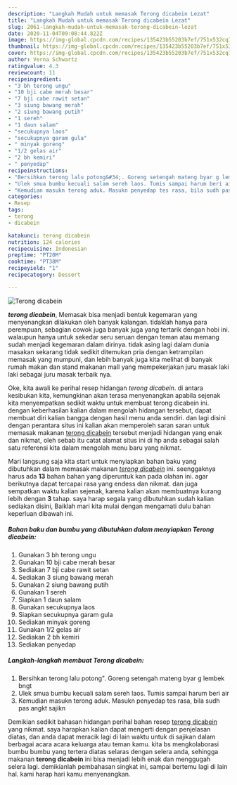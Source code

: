 ```yaml
---
description: "Langkah Mudah untuk memasak Terong dicabein Lezat"
title: "Langkah Mudah untuk memasak Terong dicabein Lezat"
slug: 2061-langkah-mudah-untuk-memasak-terong-dicabein-lezat
date: 2020-11-04T09:08:44.822Z
image: https://img-global.cpcdn.com/recipes/135423b55203b7ef/751x532cq70/terong-dicabein-foto-resep-utama.jpg
thumbnail: https://img-global.cpcdn.com/recipes/135423b55203b7ef/751x532cq70/terong-dicabein-foto-resep-utama.jpg
cover: https://img-global.cpcdn.com/recipes/135423b55203b7ef/751x532cq70/terong-dicabein-foto-resep-utama.jpg
author: Verna Schwartz
ratingvalue: 4.3
reviewcount: 11
recipeingredient:
- "3 bh terong ungu"
- "10 bji cabe merah besar"
- "7 bji cabe rawit setan"
- "3 siung bawang merah"
- "2 siung bawang putih"
- "1 sereh"
- "1 daun salam"
- "secukupnya laos"
- "secukupnya garam gula"
- " minyak goreng"
- "1/2 gelas air"
- "2 bh kemiri"
- " penyedap"
recipeinstructions:
- "Bersihkan terong lalu potong&#34;. Goreng setengah mateng byar g lembek bngt"
- "Ulek smua bumbu kecuali salam sereh laos. Tumis sampai harum beri air"
- "Kemudian masukn terong aduk. Masukn penyedap tes rasa, bila sudh pas angkt sajikn"
categories:
- Resep
tags:
- terong
- dicabein

katakunci: terong dicabein 
nutrition: 124 calories
recipecuisine: Indonesian
preptime: "PT20M"
cooktime: "PT38M"
recipeyield: "1"
recipecategory: Dessert

---
```



![Terong dicabein](https://img-global.cpcdn.com/recipes/135423b55203b7ef/751x532cq70/terong-dicabein-foto-resep-utama.jpg)

<b><i>terong dicabein</i></b>, Memasak bisa menjadi bentuk kegemaran yang menyenangkan dilakukan oleh banyak kalangan. tidaklah hanya para perempuan, sebagian cowok juga banyak juga yang tertarik dengan hobi ini. walaupun hanya untuk sekedar seru seruan dengan teman atau memang sudah menjadi kegemaran dalam dirinya. tidak asing lagi dalam dunia masakan sekarang tidak sedikit ditemukan pria dengan ketrampilan memasak yang mumpuni, dan lebih banyak juga kita melihat di banyak rumah makan dan stand makanan mall yang mempekerjakan juru masak laki laki sebagai juru masak terbaik nya.



Oke, kita awali ke perihal resep hidangan <i>terong dicabein</i>. di antara kesibukan kita, kemungkinan akan terasa menyenangkan apabila sejenak kita menyempatkan sedikit waktu untuk membuat terong dicabein ini. dengan keberhasilan kalian dalam mengolah hidangan tersebut, dapat membuat diri kalian bangga dengan hasil menu anda sendiri. dan lagi disini dengan perantara situs ini kalian akan memperoleh saran saran untuk memasak makanan <u>terong dicabein</u> tersebut menjadi hidangan yang enak dan nikmat, oleh sebab itu catat alamat situs ini di hp anda sebagai salah satu referensi kita dalam mengolah menu baru yang nikmat.


Mari langsung saja kita start untuk menyiapkan bahan baku yang dibutuhkan dalam memasak makanan <u><i>terong dicabein</i></u> ini. seenggaknya harus ada <b>13</b> bahan bahan yang diperuntuk kan pada olahan ini. agar berikutnya dapat tercapai rasa yang endess dan nikmat. dan juga sempatkan waktu kalian sejenak, karena kalian akan membuatnya kurang lebih dengan <b>3</b> tahap. saya harap segala yang dibutuhkan sudah kalian sediakan disini, Baiklah mari kita mulai dengan mengamati dulu bahan keperluan dibawah ini.

<!--inarticleads1-->

##### Bahan baku dan bumbu yang dibutuhkan dalam menyiapkan Terong dicabein:

1. Gunakan 3 bh terong ungu
1. Gunakan 10 bji cabe merah besar
1. Sediakan 7 bji cabe rawit setan
1. Sediakan 3 siung bawang merah
1. Gunakan 2 siung bawang putih
1. Gunakan 1 sereh
1. Siapkan 1 daun salam
1. Gunakan secukupnya laos
1. Siapkan secukupnya garam gula
1. Sediakan  minyak goreng
1. Gunakan 1/2 gelas air
1. Sediakan 2 bh kemiri
1. Sediakan  penyedap




<!--inarticleads2-->

##### Langkah-langkah membuat Terong dicabein:

1. Bersihkan terong lalu potong&#34;. Goreng setengah mateng byar g lembek bngt
1. Ulek smua bumbu kecuali salam sereh laos. Tumis sampai harum beri air
1. Kemudian masukn terong aduk. Masukn penyedap tes rasa, bila sudh pas angkt sajikn




Demikian sedikit bahasan hidangan perihal bahan resep <u>terong dicabein</u> yang nikmat. saya harapkan kalian dapat mengerti dengan penjelasan diatas, dan anda dapat meracik lagi di lain waktu untuk di sajikan dalam berbagai acara acara keluarga atau teman kamu. kita bs mengkolaborasi bumbu bumbu yang tertera diatas selaras dengan selera anda, sehingga makanan <b>terong dicabein</b> ini bisa menjadi lebih enak dan menggugah selera lagi. demikianlah pembahasan singkat ini, sampai bertemu lagi di lain hal. kami harap hari kamu menyenangkan.
